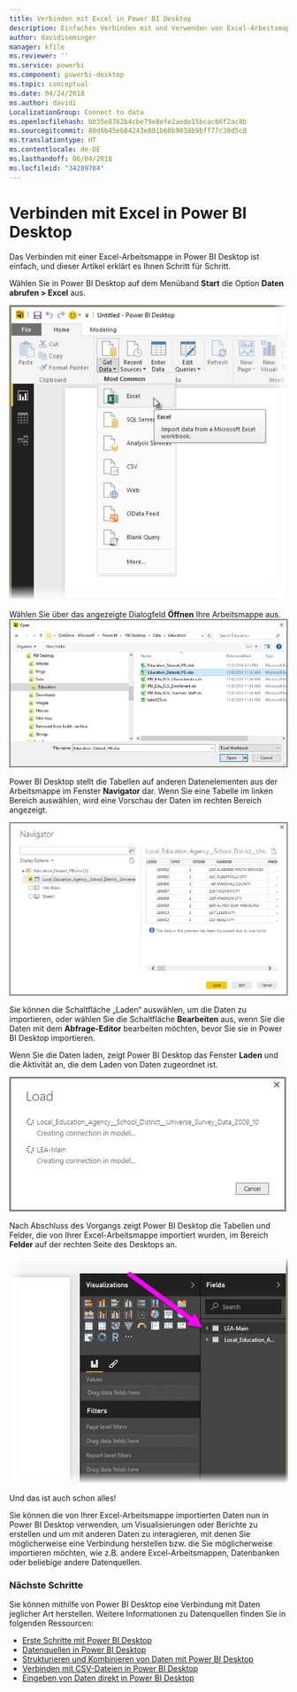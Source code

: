 ```yaml
---
title: Verbinden mit Excel in Power BI Desktop
description: Einfaches Verbinden mit und Verwenden von Excel-Arbeitsmappen in Power BI Desktop
author: davidiseminger
manager: kfile
ms.reviewer: ''
ms.service: powerbi
ms.component: powerbi-desktop
ms.topic: conceptual
ms.date: 04/24/2018
ms.author: davidi
LocalizationGroup: Connect to data
ms.openlocfilehash: bb35e8762b4cbe79e8efe2aede15bcac66f2ac8b
ms.sourcegitcommit: 80d6b45eb84243e801b60b9038b9bff77c30d5c8
ms.translationtype: HT
ms.contentlocale: de-DE
ms.lasthandoff: 06/04/2018
ms.locfileid: "34289784"
---
```

# <a name="connect-to-excel-in-power-bi-desktop"></a>Verbinden mit Excel in Power BI Desktop
Das Verbinden mit einer Excel-Arbeitsmappe in Power BI Desktop ist einfach, und dieser Artikel erklärt es Ihnen Schritt für Schritt.

Wählen Sie in Power BI Desktop auf dem Menüband **Start** die Option **Daten abrufen > Excel** aus.

![](media/desktop-connect-excel/connect_to_excel_1.png)

Wählen Sie über das angezeigte Dialogfeld **Öffnen** Ihre Arbeitsmappe aus.
![](media/desktop-connect-excel/connect_to_excel_2.png)

Power BI Desktop stellt die Tabellen auf anderen Datenelementen aus der Arbeitsmappe im Fenster **Navigator** dar. Wenn Sie eine Tabelle im linken Bereich auswählen, wird eine Vorschau der Daten im rechten Bereich angezeigt.

![](media/desktop-connect-excel/connect_to_excel_3.png)

Sie können die Schaltfläche „Laden“ auswählen, um die Daten zu importieren, oder wählen Sie die Schaltfläche **Bearbeiten** aus, wenn Sie die Daten mit dem **Abfrage-Editor** bearbeiten möchten, bevor Sie sie in Power BI Desktop importieren.

Wenn Sie die Daten laden, zeigt Power BI Desktop das Fenster **Laden** und die Aktivität an, die dem Laden von Daten zugeordnet ist.  

![](media/desktop-connect-excel/connect_to_excel_4.png)

Nach Abschluss des Vorgangs zeigt Power BI Desktop die Tabellen und Felder, die von Ihrer Excel-Arbeitsmappe importiert wurden, im Bereich **Felder** auf der rechten Seite des Desktops an.

![](media/desktop-connect-excel/connect_to_excel_5.png)

Und das ist auch schon alles!

Sie können die von Ihrer Excel-Arbeitsmappe importierten Daten nun in Power BI Desktop verwenden, um Visualisierungen oder Berichte zu erstellen und um mit anderen Daten zu interagieren, mit denen Sie möglicherweise eine Verbindung herstellen bzw. die Sie möglicherweise importieren möchten, wie z.B. andere Excel-Arbeitsmappen, Datenbanken oder beliebige andere Datenquellen.

### <a name="next-steps"></a>Nächste Schritte
Sie können mithilfe von Power BI Desktop eine Verbindung mit Daten jeglicher Art herstellen. Weitere Informationen zu Datenquellen finden Sie in folgenden Ressourcen:

* [Erste Schritte mit Power BI Desktop](desktop-getting-started.md)
* [Datenquellen in Power BI Desktop](desktop-data-sources.md)
* [Strukturieren und Kombinieren von Daten mit Power BI Desktop](desktop-shape-and-combine-data.md)
* [Verbinden mit CSV-Dateien in Power BI Desktop](desktop-connect-csv.md)   
* [Eingeben von Daten direkt in Power BI Desktop](desktop-enter-data-directly-into-desktop.md)   


